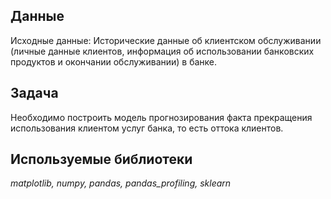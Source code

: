 ## Данные

Исходные данные: Исторические данные об клиентском обслуживании (личные данные клиентов, информация об использовании банковских продуктов и окончании обслуживании) в банке.

## Задача

Необходимо построить модель прогнозирования факта прекращения использования клиентом услуг банка, то есть оттока клиентов.

## Используемые библиотеки

*matplotlib, numpy, pandas, pandas_profiling, sklearn*
